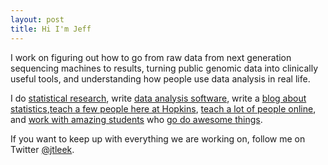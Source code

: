 ```yaml
---
layout: post
title: Hi I'm Jeff
---
```



I work on figuring out how to go from raw data from
next generation sequencing machines to results, 
turning public genomic data into clinically useful tools, and 
understanding how people use data analysis in real life. 

I do [statistical research](/papers), write [data analysis software](/software), write a [blog about statistics](http://simplystatistics.org),[teach a few people here at Hopkins](/teaching), [teach a lot of people online](https://www.coursera.org/specialization/jhudatascience/1), and [work with amazing students](/people) who [go do awesome things](/alumni). 

If you want to keep up with everything we are working on, follow me on Twitter [@jtleek](http://twitter.com/jtleek).

